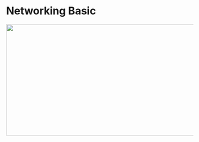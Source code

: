 # Networking Basic
<img src="https://encrypted-tbn0.gstatic.com/images?q=tbn:ANd9GcRwX6CmKlU9BIXMdvs_7fqysQlS4rwCrLgnkA&usqp=CAU" width="1500" height="300">

